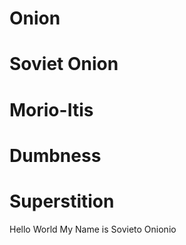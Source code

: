 # Onion
# Soviet Onion
# Morio-Itis
# Dumbness
# Superstition
Hello World My Name is Sovieto Onionio
